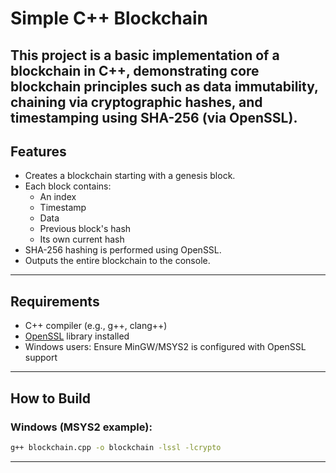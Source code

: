 # Simple C++ Blockchain

This project is a basic implementation of a blockchain in C++, 
demonstrating core blockchain principles such as data immutability, 
chaining via cryptographic hashes, and timestamping using SHA-256 (via OpenSSL).
---

## Features

- Creates a blockchain starting with a genesis block.
- Each block contains:
  - An index
  - Timestamp
  - Data
  - Previous block's hash
  - Its own current hash
- SHA-256 hashing is performed using OpenSSL.
- Outputs the entire blockchain to the console.
---

## Requirements

- C++ compiler (e.g., g++, clang++)
- [OpenSSL](https://www.openssl.org/) library installed
- Windows users: Ensure MinGW/MSYS2 is configured with OpenSSL support
---

## How to Build

### Windows (MSYS2 example):

```bash
g++ blockchain.cpp -o blockchain -lssl -lcrypto
```
---
